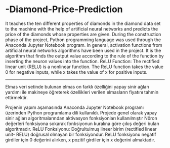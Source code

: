 # -Diamond-Price-Prediction
It teaches the ten different properties of diamonds in the diamond data set to the machine with the help of 
artificial neural networks and predicts the price of the diamonds whose properties are given.
During the construction phase of the project, Python programming language was used through the Anaconda Jupyter 
Notebook program. In general, activation functions from artificial neural networks algorithms have been used 
in the project. It is the algorithm that finds the output value according to the rule of the function by inserting the 
neuron values into the function. ReLU Function: The rectified linear unit (RELU) is a nonlinear function. 
The ReLU function takes the value 0 for negative inputs, while x takes the value of x for positive inputs.


---------------------------------------------------
Elmas veri setinde bulunan elmas on farklı özelliğini yapay sinir ağları yardımı ile makineye öğreterek özellikleri verilen elmasların fiyatını tahmin ettirmektir.

Projenin yapım aşamasında Anaconda Jupyter Notebook programı üzerinden Python programlama dili kullanıldı.
Projede genel olarak yapay sinir ağları algoritmalarından aktivasyon fonksiyonları kullanılmıştır
Nöron değerleri fonksiyona sokarak fonksiyonun kuralına göre çıkış değeri bulan algoritmadır.
ReLU Fonksiyonu: Doğrultulmuş lineer birim (rectified linear unit- RELU) doğrusal olmayan bir fonksiyondur. ReLU fonksiyonu negatif girdiler için 0 değerini alırken, x pozitif girdiler için x değerini almaktadır.

